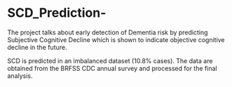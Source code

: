 # SCD_Prediction-

The project talks about early detection of Dementia risk by predicting Subjective Cognitive Decline which is shown to indicate objective cognitive decline in the future. 

SCD is predicted in an imbalanced dataset (10.8% cases). The data are obtained from the BRFSS CDC annual survey and processed for the final analysis. 

